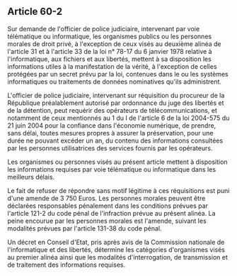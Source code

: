Article 60-2
----
Sur demande de l'officier de police judiciaire, intervenant par voie télématique
ou informatique, les organismes publics ou les personnes morales de droit privé,
à l'exception de ceux visés au deuxième alinéa de l'article 31 et à l'article 33
de la loi n° 78-17 du 6 janvier 1978 relative à l'informatique, aux fichiers et
aux libertés, mettent à sa disposition les informations utiles à la
manifestation de la vérité, à l'exception de celles protégées par un secret
prévu par la loi, contenues dans le ou les systèmes informatiques ou traitements
de données nominatives qu'ils administrent.

L'officier de police judiciaire, intervenant sur réquisition du procureur de la
République préalablement autorisé par ordonnance du juge des libertés et de la
détention, peut requérir des opérateurs de télécommunications, et notamment de
ceux mentionnés au 1 du I de l'article 6 de la loi 2004-575 du 21 juin 2004 pour
la confiance dans l'économie numérique, de prendre, sans délai, toutes mesures
propres à assurer la préservation, pour une durée ne pouvant excéder un an, du
contenu des informations consultées par les personnes utilisatrices des services
fournis par les opérateurs.

Les organismes ou personnes visés au présent article mettent à disposition les
informations requises par voie télématique ou informatique dans les meilleurs
délais.

Le fait de refuser de répondre sans motif légitime à ces réquisitions est puni
d'une amende de 3 750 Euros. Les personnes morales peuvent être déclarées
responsables pénalement dans les conditions prévues par l'article 121-2 du code
pénal de l'infraction prévue au présent alinéa. La peine encourue par les
personnes morales est l'amende, suivant les modalités prévues par l'article
131-38 du code pénal.

Un décret en Conseil d'Etat, pris après avis de la Commission nationale de
l'informatique et des libertés, détermine les catégories d'organismes visés au
premier alinéa ainsi que les modalités d'interrogation, de transmission et de
traitement des informations requises.
